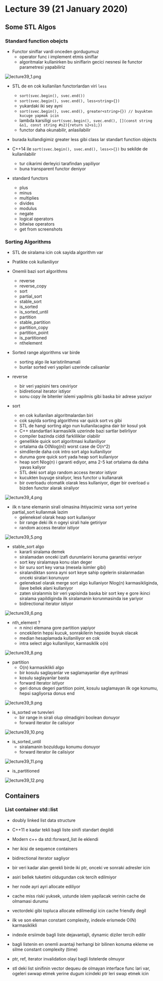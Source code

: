 # Lecture 39 (21 January 2020)

## Some STL Algos

### Standard function obejcts

- Functor siniflar vardi onceden gordugumuz
  - operator func i implement etmis siniflar
  - algoritmalar kullanirken bu siniflarin gecici nesnesi ile functor parametresi yapabiliriz

![lecture39_1.png](lecture39_1.png)

- STL de en cok kullanilan functorlardan viri `less`
  - `sort(svec.begin(), svec.end())`
  - `sort(svec.begin(), svec.end(), less<string>{})`
  - yukardaki iki sey ayni
  - `sort(svec.begin(), svec.end(), greater<string>{}) // buyukten kucuge yapmak icin`
  - lambda karsiligi `sort(svec.begin(), svec.end(), [](const string &s1, const string #s2){return s2<s1;})`
  - functor daha okunabilir, anlasilabilir

- burada kullandigimiz greater less gibi class lar standart function objects 

- C++14 ile `sort(svec.begin(), svec.end(), less<>{})` bu sekilde de kullanilabilir
  - tur cikarimi derleyici tarafindan yapiliyor
  - buna transparent functor deniyor

- standard functors
  - plus
  - minus
  - multiplies
  - divides
  - modulus
  - negate
  - logical operators
  - bitwise operators
  - get from screenshots

### Sorting Algorithms

- STL de siralama icin cok sayida algorithm var
- Pratikte cok kullaniliyor

- Onemli bazi sort algorithms
  - reverse
  - reverse_copy
  - sort
  - partial_sort
  - stable_sort
  - is_sorted
  - is_sorted_until
  - partition
  - stable_partition
  - partition_copy
  - partition_point
  - is_partitioned
  - nthelement

- Sorted range algorithms var birde
  - sorting algo ile karistirilmamali
  - bunlar sorted veri yapilari uzerinde calisanlar

- reverse
  - bir veri yapisini ters ceviriyor
  - bidiretional iterator istiyor
  - sonu copy ile bitenler islemi yapilmis gibi baska bir adrese yaziyor

- sort
  - en cok kullanilan algoritmalardan biri
  - cok sayida sorting algorithms var quick sort vs gibi
  - STL de hangi sorting algo nun kullanilacagina dair bir kosul yok
  - C++ standartlari karmasiklik uzerinde bazi sartlar belirliyor
  - compiler bazinda ciddi farkliliklar olabilir
  - genellikle quick sort algoritmasi kullaniliyor
  - ortalama da O(Nlog(n)) worst case de O(n^2)
  - simdilerde daha cok intro sort algo kullaniliyor
  - duruma gore quick sort yada heap sort kullaniyor
  - heap sort Nlog(n) i garanti ediyor, ama 2-5 kat ortalama da daha yavas kaliyor
  - STL deki sort algo random access iterator istiyor
  - kucukten buyuge siraliyor, less functor u kullanarak
  - bir overloadu otomatik olarak less kullaniyor, diger bir overload u bizden functor alarak siraliyor

![lecture39_4.png](lecture39_4.png)

- ilk n tane elemanin sirali olmasina ihtiyacimiz varsa sort yerine partial_sort kullanmak lazim
  - geleneksel olarak heap sort kullaniyor
  - bir range deki ilk n ogeyi sirali hale getiriyor
  - random access iterator istiyor

![lecture39_5.png](lecture39_5.png)

- stable_sort algo
  - kararli siralama demek
  - siralamadan onceki izafi durumlarini koruma garantisi veriyor
  - sort key siralamaya konu olan deger
  - bir suru sort key varsa (mesela isimler gibi)
  - siralandiktan sonra ayni sort keye sahip ogelerin siralanmadan onceki siralari korunuyor
  - geleneksel olarak merge sort algo kullaniyor Nlog(n) karmasikliginda, ilave bellek alani kullaniyor
  - zaten siralanmis bir veri yapisinda baska bir sort key e gore ikinci siralama yapildiginda ilk siralamanin korunmasinda ise yariyor
  - bidirectional iterator istiyor

![lecture39_6.png](lecture39_6.png)

- nth_element ?
  - n ninci elemana gore partition yapiyor
  - oncekilerin hepsi kucuk, sonrakilerin hepside buyuk olacak
  - median hesaplamada kullaniliyor en cok
  - intra select algo kullaniliyor, karmasiklik o(n)

![lecture39_8.png](lecture39_8.png)

- partition
  - O(n) karmasiklikli algo
  - bir kosulu saglayanlar ve saglamayanlar diye ayrilmasi
  - kosulu saglayanlar basta
  - forward iterator istiyor
  - geri donus degeri partition point, kosulu saglamayan ilk oge konumu, hepsi sagliyorsa donus end

![lecture39_9.png](lecture39_9.png)

- is_sorted ve turevleri
  - bir range in sirali olup olmadigini boolean donuyor
  - forward iterator ile calisiyor

![lecture39_10.png](lecture39_10.png)

- is_sorted_until
  - siralamanin bozuldugu konumu donuyor
  - forward iterator ile calisiyor

![lecture39_11.png](lecture39_11.png)

- is_partitioned

![lecture39_12.png](lecture39_12.png)

## Containers

### List container std::list

- doubly linked list data structure

- C++11 e kadar tekli bagli liste sinifi standart degildi
- Modern c++ da std::forward_list ile eklendi

- her ikisi de sequence containers

- bidirectional iterator sagliyor

- bir veri kadar alan gerekli birde iki ptr, onceki ve sonraki adresler icin
- asiri bellek tuketimi oldugundan cok tercih edilmiyor
- her node ayri ayri allocate ediliyor
- cache miss riski yuksek, ustunde islem yapilacak verinin cache de olmamasi durumu
- vectordeki gibi topluca allocate edilmedigi icin cache friendly degil
- ilk ve son eleman constant complexity, indexle erismede O(N) karmasiklikli
- indexle ersiimde bagli liste dejavantajli, dynamic diziler tercih edilir
- bagli listenin en onemli avantaji herhangi bir bilinen konuma ekleme ve silme constant complexity (time)
- ptr, ref, iterator invalidation olayi bagli listelerde olmuyor
- stl deki list sinifinin vector dequeu de olmayan interface func lari var, ogeleri swwap etmek yerine dugum icindeki ptr leri swap etmek icin
